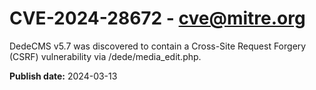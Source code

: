 # CVE-2024-28672 - cve@mitre.org

DedeCMS v5.7 was discovered to contain a Cross-Site Request Forgery (CSRF) vulnerability via /dede/media_edit.php.

**Publish date:** 2024-03-13
